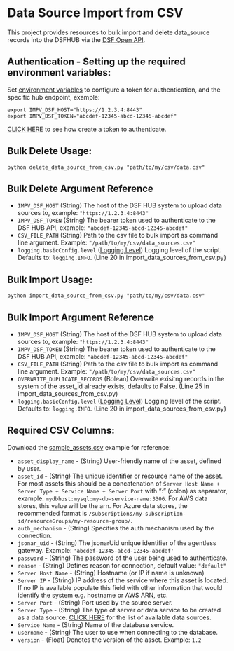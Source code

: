 # Data Source Import from CSV

This project provides resources to bulk import and delete data_source records into the DSFHUB via the [DSF Open API](https://docs.imperva.com/bundle/v4.13-sonar-user-guide/page/84552.htm).

## Authentication - Setting up the required environment variables:
Set [environment variables](https://en.wikipedia.org/wiki/Environment_variable) to configure a token for authentication, and the specific hub endpoint, example:  

```	
export IMPV_DSF_HOST="https://1.2.3.4:8443"  
export IMPV_DSF_TOKEN="abcdef-12345-abcd-12345-abcdef"  
```

[CLICK HERE](https://docs.imperva.com/bundle/v4.13-sonar-user-guide/page/84555.htm) to see how create a token to authenticate.

## Bulk Delete Usage:
`python delete_data_source_from_csv.py "path/to/my/csv/data.csv"`

## Bulk Delete Argument Reference

- `IMPV_DSF_HOST` (String) The host of the DSF HUB system to upload data sources to, example: `"https://1.2.3.4:8443"`  
- `IMPV_DSF_TOKEN` (String) The bearer token used to authenticate to the DSF HUB API, example: `"abcdef-12345-abcd-12345-abcdef"`  
- `CSV_FILE_PATH` (String) Path to the csv file to bulk import as command line argument. Example: `"/path/to/my/csv/data_sources.csv"`
- `logging.basicConfig.level` ([Logging Level](https://docs.python.org/3/library/logging.html#levels)) Logging level of the script.  Defaults to: `logging.INFO`. (Line 20 in import_data_sources_from_csv.py)

## Bulk Import Usage:
`python import_data_source_from_csv.py "path/to/my/csv/data.csv"`

## Bulk Import Argument Reference

- `IMPV_DSF_HOST` (String) The host of the DSF HUB system to upload data sources to, example: `"https://1.2.3.4:8443"`  
- `IMPV_DSF_TOKEN` (String) The bearer token used to authenticate to the DSF HUB API, example: `"abcdef-12345-abcd-12345-abcdef"`  
- `CSV_FILE_PATH` (String) Path to the csv file to bulk import as command line argument. Example: `"/path/to/my/csv/data_sources.csv"`
- `OVERWRITE_DUPLICATE_RECORDS` (Bolean) Overwrite exisitng records in the system of the asset_id already exists, defaults to False.  (Line 25 in import_data_sources_from_csv.py)
- `logging.basicConfig.level` ([Logging Level](https://docs.python.org/3/library/logging.html#levels)) Logging level of the script.  Defaults to: `logging.INFO`. (Line 20 in import_data_sources_from_csv.py)

## Required CSV Columns:
Download the [sample_assets.csv](https://github.com/imperva/sonar-toolbox/blob/main/import_data_sources_from_csv/sample_assets.csv) example for reference:

- `asset_display_name` - (String) User-friendly name of the asset, defined by user.
- `asset_id` - (String) The unique identifier or resource name of the asset. For most assets this should be a concatenation of `Server Host Name + Server Type + Service Name + Server Port` with “:” (colon) as separator, example: `mydbhost:mysql:my-db-service-name:3306`. For AWS data stores, this value will be the arn. For Azure data stores, the recommended format is `/subscriptions/my-subscription-id/resourceGroups/my-resource-group/`.
- `auth_mechanism` - (String) Specifies the auth mechanism used by the connection.
- `jsonar_uid` - (String) The jsonarUid unique identifier of the agentless gateway. Example: `'abcdef-12345-abcd-12345-abcdef'`
- `password` - (String) The password of the user being used to authenticate.
- `reason` - (String) Defines reason for connection, default value: `"default"`
- `Server Host Name` - (String) Hostname (or IP if name is unknown)
- `Server IP` - (String) IP address of the service where this asset is located. If no IP is available populate this field with other information that would identify the system e.g. hostname or AWS ARN, etc.
- `Server Port` - (String) Port used by the source server.
- `Server Type` - (String) The type of server or data service to be created as a data source. [CLICK HERE](https://docs.imperva.com/bundle/v4.11-sonar-user-guide/page/84552.htm) for the list of available data sources.
- `Service Name` - (String) Name of the database service.
- `username` - (String) The user to use when connecting to the database.
- `version` - (Float) Denotes the version of the asset.  Example: `1.2`